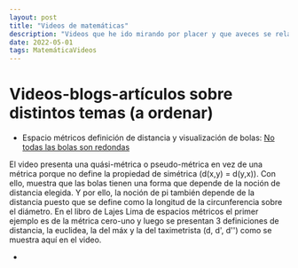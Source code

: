```yaml
---
layout: post
title: "Videos de matemáticas"
description: "Videos que he ido mirando por placer y que aveces se relacionan con temas de algún curso (directamente)"
date: 2022-05-01
tags: MatemáticaVideos
---
```



# Videos-blogs-artículos sobre distintos temas (a ordenar)

- Espacio métricos definición de distancia y visualización de bolas: [No todas las bolas son redondas](https://www.youtube.com/watch?v=MgEp4Gb9TCA)

El video presenta una quási-métrica o pseudo-métrica en vez de una métrica porque no define la propiedad de simétrica (d(x,y) = d(y,x)). Con ello, muestra que las bolas tienen una forma que depende de la noción de distancia elegida. 
Y por ello, la noción de pi también depende de la distancia puesto que se define como la longitud de la circunferencia sobre el diámetro. En el libro de Lajes Lima de espacios métricos el primer ejemplo es de la métrica cero-uno y luego se presentan 3 definiciones de distancia, la euclidea, la del máx y la del taximetrista (d, d', d'') como se muestra aquí en el video.

- []()
